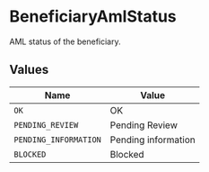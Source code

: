 # BeneficiaryAmlStatus

AML status of the beneficiary.


## Values

| Name                  | Value                 |
| --------------------- | --------------------- |
| `OK`                  | OK                    |
| `PENDING_REVIEW`      | Pending Review        |
| `PENDING_INFORMATION` | Pending information   |
| `BLOCKED`             | Blocked               |